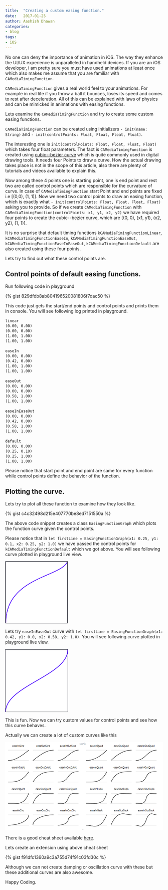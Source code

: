 ```yaml
---
title:  "Creating a custom easing function."
date:   2017-01-25
author: Aashish Dhawan
categories:
- blog
tags:
- iOS
---
```


No one can deny the importance of animation in iOS. The way they enhance the UI/UX experience is unparalleled in handheld devices. If you are an iOS developer, i am pretty sure you must have used animations at least once which also makes me assume that you are familiar with `CAMediaTimingFunction`.

`CAMediaTimingFunction` gives a real world feel to your animations. For example in real life if you throw a ball it bounces, loses its speed and comes to rest after deceleration. All of this can be explained with laws of physics and can be mimicked in animations with easing functions.

Lets examine the `CAMediaTimingFunction` and try to create some custom easing functions.

`CAMediaTimingFunction` can be created using initializers
`- init(name: String)` and `- init(controlPoints: Float, Float, Float, Float)`.

The interesting one is `init(controlPoints: Float, Float, Float, Float)` which takes four float parameters. The fact is `CAMediaTimingFunction` is created using [cubic--bezier curve](https://en.wikipedia.org/wiki/B%C3%A9zier_curve) which is quite commonly used in digital drawing tools. It needs four Points to draw a curve. How the actual drawing takes place is not in the scope of this article, also there are plenty of tutorials and videos available to explain this.

Now among these 4 points one is starting point, one is end point and rest two are called control points which are responsible for the curvature of curve. In case of `CAMediaTimingFunction` start Point and end points are fixed i.e [(0,0), (1, 1)]. Now we need two control points to draw an easing function, which is exactly what `- init(controlPoints: Float, Float, Float, Float)` asking you to provide. So if we create `CAMediaTimingFunction` with `CAMediaTimingFunction(controlPoints: x1, y1, x2, y2)` we have required four points to create the cubic--bezier curve, which are [(0, 0), (x1, y1), (x2, y2), (1, 1)].

It is no surprise that default timing functions `kCAMediaTimingFunctionLinear`, `kCAMediaTimingFunctionEaseIn`, `kCAMediaTimingFunctionEaseOut`, `kCAMediaTimingFunctionEaseInEaseOut`,
`kCAMediaTimingFunctionDefault` are also created using these four points.

Lets try to find out what these control points are.

## Control points of default easing functions.

Run following code in playground

{% gist 829dfdb8ab804196520081806f7dac50 %}

This code just gets the start/end points and control points and prints them in console. You will see following log printed in playground.

```
linear
(0.00, 0.00)
(0.00, 0.00)
(1.00, 1.00)
(1.00, 1.00)

easeIn
(0.00, 0.00)
(0.42, 0.00)
(1.00, 1.00)
(1.00, 1.00)

easeOut
(0.00, 0.00)
(0.00, 0.00)
(0.58, 1.00)
(1.00, 1.00)

easeInEaseOut
(0.00, 0.00)
(0.42, 0.00)
(0.58, 1.00)
(1.00, 1.00)

default
(0.00, 0.00)
(0.25, 0.10)
(0.25, 1.00)
(1.00, 1.00)
```

Please notice that start point and end point are same for every function while control points define the behavior of the function.

## Plotting the curve.

Lets try to plot all these function to examine how they look like.

{% gist c4c32498d215e407770be8ed7151550a %}

The above code snippet creates a class `EasingFunctionGraph` which plots the function curve given the control points.

Please notice that in `let firstLine = EasingFunctionGraph(x1: 0.25, y1: 0.1, x2: 0.25, y2: 1.0)` we have passed the control points for `kCAMediaTimingFunctionDefault` which we got above. You will see following curve plotted in playground live view.

<img src="/static/default-plot.png" alt="Drawing" style="width: 200px;"/>

Lets try `easeInEaseOut` curve with `let firstLine = EasingFunctionGraph(x1: 0.42, y1: 0.0, x2: 0.58, y2: 1.0)`. You will see following curve plotted in playground live view.

<img src="/static/ease-in-ease-out.png" alt="Drawing" style="width: 200px;"/>


This is fun. Now we can try custom values for control points and see how this curve behaves.

Actually we can create a lot of custom curves like this

<img src="/static/all-curves.png" alt="Drawing" style="width: 600px;"/>

There is a good cheat sheet available [here](http://easings.net/).

Lets create an extension using above cheat sheet

{% gist f91dfc1360a9c3a755d74f91c03fd30c %}

Although we can not create damping or oscillation curve with these but these additional curves are also awesome.

Happy Coding.
